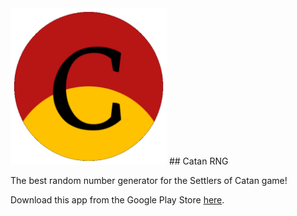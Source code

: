 <img src="https://github.com/n-anselm/Catan-RNG/blob/master/app/src/main/res/drawable/catan_round_512x512.png" width="250" height="250" title="Catan icon" />
## Catan RNG

The best random number generator for the Settlers of Catan game!

Download this app from the Google Play Store [here](https://play.google.com/store/apps/details?id=com.anselmdevelopment.catanrng).
